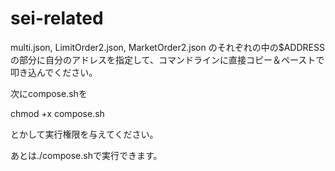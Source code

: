 # sei-related
multi.json, LimitOrder2.json, MarketOrder2.json のそれぞれの中の$ADDRESSの部分に自分のアドレスを指定して、コマンドラインに直接コピー＆ペーストで叩き込んでください。

次にcompose.shを

chmod +x compose.sh

とかして実行権限を与えてください。

あとは./compose.shで実行できます。

